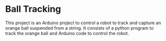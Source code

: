 # Ball Tracking
This project is an Arduino project to control a robot to track and capture an orange ball suspended from a string. It consists of a python program to track the orange ball and Arduino code to control the robot.
